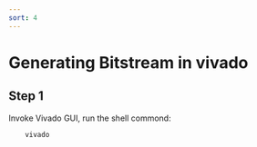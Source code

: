 ```yaml
---
sort: 4
---
```



# Generating Bitstream in vivado

## Step 1
Invoke Vivado GUI, run the shell commond:

```bash
    vivado
```


